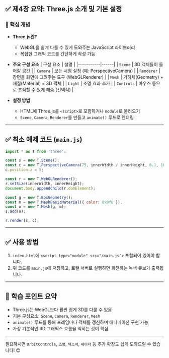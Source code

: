 ## ✅ 제4장 요약: Three.js 소개 및 기본 설정

### 📌 핵심 개념

- **Three.js란?**
  - WebGL을 쉽게 다룰 수 있게 도와주는 JavaScript 라이브러리
  - 복잡한 그래픽 코드를 간단하게 작성 가능

- **주요 구성 요소**
  | 구성 요소 | 설명 |
  |-----------|------|
  | `Scene` | 3D 객체들이 들어갈 공간 |
  | `Camera` | 보는 시점 설정 (예: PerspectiveCamera) |
  | `Renderer` | 장면을 화면에 그려주는 도구 (WebGLRenderer) |
  | `Mesh` | 기하체(Geometry) + 재질(Material) = 3D 객체 |
  | `Light` | 조명 효과 추가 |
  | `Controls` | 마우스 등으로 조작할 수 있게 해줌 (선택적) |

- **설정 방법**
  - HTML에 Three.js를 `<script>`로 포함하거나 `module`로 불러오기
  - `Scene`, `Camera`, `Renderer`를 만들고 `animate()` 루프로 렌더링

---

## ✅ 최소 예제 코드 (`main.js`)

```javascript
import * as T from 'three';

const s = new T.Scene();
const c = new T.PerspectiveCamera(75, innerWidth / innerHeight, 0.1, 1000);
c.position.z = 5;

const r = new T.WebGLRenderer();
r.setSize(innerWidth, innerHeight);
document.body.appendChild(r.domElement);

const g = new T.BoxGeometry();
const m = new T.MeshBasicMaterial({ color: 0x0f0 });
const o = new T.Mesh(g, m);
s.add(o);

r.render(s, c);
```

---

## ✅ 사용 방법

1. `index.html`에 `<script type="module" src="/main.js">` 포함되어 있어야 합니다.
2. 위 코드를 `main.js`에 저장하고, 로컬 서버로 실행하면 회전하는 녹색 큐브가 출력됩니다.

---

## 🎯 학습 포인트 요약

- Three.js는 WebGL보다 훨씬 쉽게 3D를 다룰 수 있음
- 기본 구성요소: `Scene`, `Camera`, `Renderer`, `Mesh`
- `animate()` 루프를 통해 프레임마다 객체를 갱신하며 애니메이션 구현 가능
- 가장 기본적인 3D 그래픽스 흐름을 익히는 것이 핵심

---

필요하시면 `OrbitControls`, `조명`, `텍스처`, `셰이더` 등 추가 확장도 쉽게 도와드릴 수 있습니다! 😊
